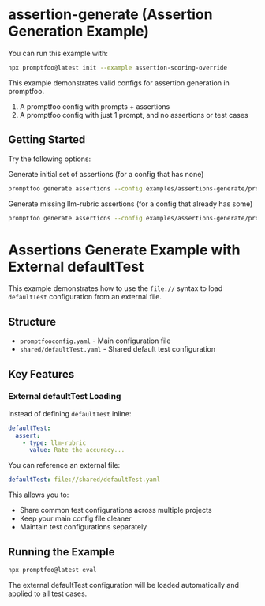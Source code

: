 # assertion-generate (Assertion Generation Example)

You can run this example with:

```bash
npx promptfoo@latest init --example assertion-scoring-override
```

This example demonstrates valid configs for assertion generation in promptfoo.

1. A promptfoo config with prompts + assertions
2. A promptfoo config with just 1 prompt, and no assertions or test cases

## Getting Started

Try the following options:

Generate initial set of assertions (for a config that has none)

```bash
promptfoo generate assertions --config examples/assertions-generate/promptfooconfig-minimal.yaml -o test.yaml --type llm-rubric
```

Generate missing llm-rubric assertions (for a config that already has some)

```bash
promptfoo generate assertions --config examples/assertions-generate/promptfooconfig.yaml -o test.yaml --type llm-rubric
```

# Assertions Generate Example with External defaultTest

This example demonstrates how to use the `file://` syntax to load `defaultTest` configuration from an external file.

## Structure

- `promptfooconfig.yaml` - Main configuration file
- `shared/defaultTest.yaml` - Shared default test configuration

## Key Features

### External defaultTest Loading

Instead of defining `defaultTest` inline:

```yaml
defaultTest:
  assert:
    - type: llm-rubric
      value: Rate the accuracy...
```

You can reference an external file:

```yaml
defaultTest: file://shared/defaultTest.yaml
```

This allows you to:

- Share common test configurations across multiple projects
- Keep your main config file cleaner
- Maintain test configurations separately

## Running the Example

```bash
npx promptfoo@latest eval
```

The external defaultTest configuration will be loaded automatically and applied to all test cases.
